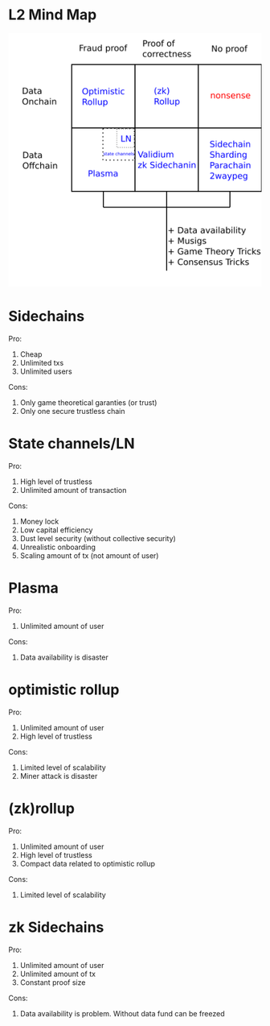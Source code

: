 # L2 Mind Map

![Map](map.png)

# Sidechains

Pro:

1. Cheap
2. Unlimited txs
3. Unlimited users

Cons:

1. Only game theoretical garanties (or trust)
2. Only one secure trustless chain

# State channels/LN

Pro:

1. High level of trustless
2. Unlimited amount of transaction

Cons:

1. Money lock 
2. Low capital efficiency
3. Dust level security (without collective security)
4. Unrealistic onboarding
5. Scaling amount of tx (not amount of user)

# Plasma

Pro:

1. Unlimited amount of user

Cons:

1. Data availability is disaster

# optimistic rollup

Pro:

1. Unlimited amount of user
2. High level of trustless

Cons:

1. Limited level of scalability
2. Miner attack is disaster

# (zk)rollup

Pro:

1. Unlimited amount of user
2. High level of trustless
3. Compact data related to optimistic rollup

Cons:

1. Limited level of scalability

# zk Sidechains

Pro:

1. Unlimited amount of user
2. Unlimited amount of tx
3. Constant proof size

Cons:

1. Data availability is problem. Without data fund can be freezed